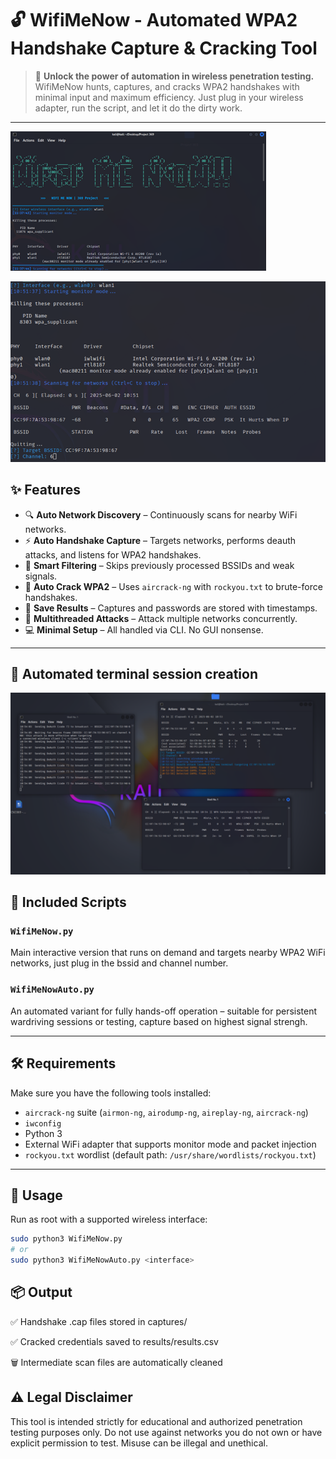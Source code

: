 # 🔓 WifiMeNow - Automated WPA2 Handshake Capture & Cracking Tool

> 🚨 **Unlock the power of automation in wireless penetration testing.** WifiMeNow hunts, captures, and cracks WPA2 handshakes with minimal input and maximum efficiency. Just plug in your wireless adapter, run the script, and let it do the dirty work.

---
![WifiMeNow Screenshot](assets/Picture1.png)


![WifiMeNow Screenshot](assets/Picture2.png)

## ✨ Features

- 🔍 **Auto Network Discovery** – Continuously scans for nearby WiFi networks.
- ⚡ **Auto Handshake Capture** – Targets networks, performs deauth attacks, and listens for WPA2 handshakes.
- 🧠 **Smart Filtering** – Skips previously processed BSSIDs and weak signals.
- 🔐 **Auto Crack WPA2** – Uses `aircrack-ng` with `rockyou.txt` to brute-force handshakes.
- 📂 **Save Results** – Captures and passwords are stored with timestamps.
- 🧪 **Multithreaded Attacks** – Attack multiple networks concurrently.
- 💻 **Minimal Setup** – All handled via CLI. No GUI nonsense.

---
## 📁 Automated terminal session creation

![WifiMeNow Screenshot](assets/Picture3.png)

## 📁 Included Scripts

### `WifiMeNow.py`
Main interactive version that runs on demand and targets nearby WPA2 WiFi networks, just plug in the bssid and channel number.

### `WifiMeNowAuto.py`
An automated variant for fully hands-off operation – suitable for persistent wardriving sessions or testing, capture based on highest signal strengh.

---

## 🛠️ Requirements

Make sure you have the following tools installed:

- `aircrack-ng` suite (`airmon-ng`, `airodump-ng`, `aireplay-ng`, `aircrack-ng`)
- `iwconfig`
- Python 3
- External WiFi adapter that supports monitor mode and packet injection
- `rockyou.txt` wordlist (default path: `/usr/share/wordlists/rockyou.txt`)

---

## 🚀 Usage

Run as root with a supported wireless interface:

```bash
sudo python3 WifiMeNow.py 
# or
sudo python3 WifiMeNowAuto.py <interface>
```

## 📦 Output
✅ Handshake .cap files stored in captures/

✅ Cracked credentials saved to results/results.csv

🗑️ Intermediate scan files are automatically cleaned

## ⚠️ Legal Disclaimer

This tool is intended strictly for educational and authorized penetration testing purposes only. Do not use against networks you do not own or have explicit permission to test. Misuse can be illegal and unethical.
